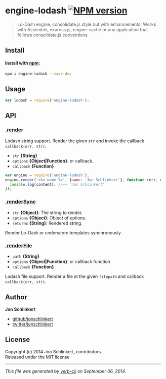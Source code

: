 # engine-lodash [![NPM version](https://badge.fury.io/js/engine-lodash.png)](http://badge.fury.io/js/engine-lodash)

> Lo-Dash engine, consolidate.js style but with enhancements. Works with Assemble, express.js, engine-cache or any application that follows consolidate.js conventions.

## Install
#### Install with [npm](npmjs.org):

```bash
npm i engine-lodash --save-dev
```

## Usage

```js
var lodash = require('engine-lodash');
```

## API
### [.render](index.js#L40)

Lodash string support. Render the given `str` and invoke the callback `callback(err, str)`.

* `str` **{String}**    
* `options` **{Object|Function}**: or callback.    
* `callback` **{Function}**    

```js
var engine = require('engine-lodash');
engine.render('<%= name %>', {name: 'Jon Schlinkert'}, function (err, content) {
  console.log(content); //=> 'Jon Schlinkert'
});
```

### [.renderSync](index.js#L95)

* `str` **{Object}**: The string to render.    
* `options` **{Object}**: Object of options.    
* `returns` **{String}**: Rendered string.  

Render Lo-Dash or underscore templates synchronously.

### [.renderFile](index.js#L141)

* `path` **{String}**    
* `options` **{Object|Function}**: or callback function.    
* `callback` **{Function}**    

Lodash file support. Render a file at the given `filepath` and callback `callback(err, str)`.

## Author

**Jon Schlinkert**
 
+ [github/jonschlinkert](https://github.com/jonschlinkert)
+ [twitter/jonschlinkert](http://twitter.com/jonschlinkert) 

## License
Copyright (c) 2014 Jon Schlinkert, contributors.  
Released under the MIT license

***

_This file was generated by [verb-cli](https://github.com/assemble/verb-cli) on September 06, 2014._


[delims]: https://github.com/jonschlinkert/delims "template delimiters"
